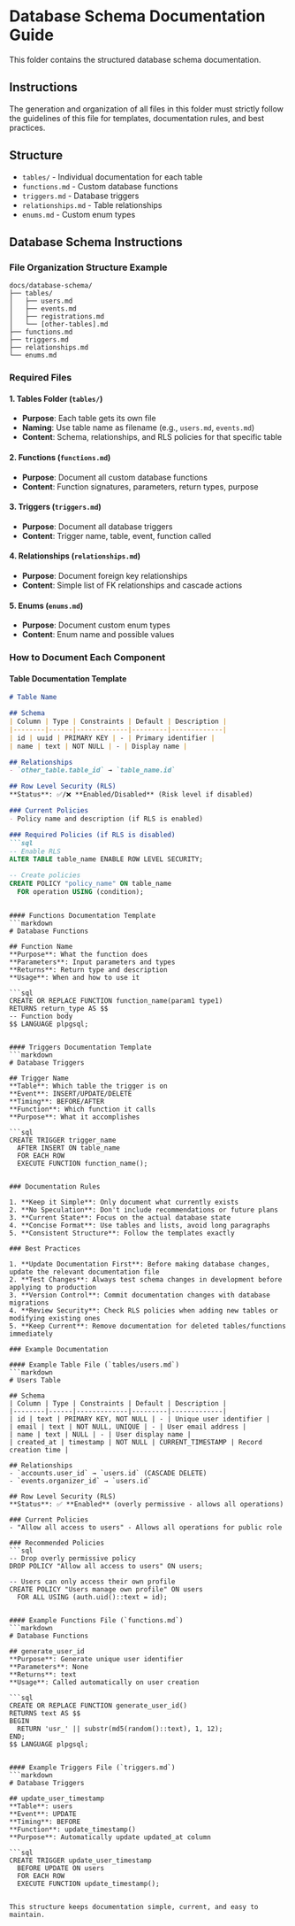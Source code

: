 # Database Schema Documentation Guide

This folder contains the structured database schema documentation.

## Instructions

The generation and organization of all files in this folder must strictly follow the guidelines of this file for templates, documentation rules, and best practices.

## Structure

- `tables/` - Individual documentation for each table
- `functions.md` - Custom database functions
- `triggers.md` - Database triggers
- `relationships.md` - Table relationships
- `enums.md` - Custom enum types

## Database Schema Instructions

### File Organization Structure Example

```
docs/database-schema/
├── tables/
│   ├── users.md
│   ├── events.md
│   ├── registrations.md
│   └── [other-tables].md
├── functions.md
├── triggers.md
├── relationships.md
└── enums.md
```

### Required Files

#### 1. Tables Folder (`tables/`)
- **Purpose**: Each table gets its own file
- **Naming**: Use table name as filename (e.g., `users.md`, `events.md`)
- **Content**: Schema, relationships, and RLS policies for that specific table

#### 2. Functions (`functions.md`)
- **Purpose**: Document all custom database functions
- **Content**: Function signatures, parameters, return types, purpose

#### 3. Triggers (`triggers.md`)
- **Purpose**: Document all database triggers
- **Content**: Trigger name, table, event, function called

#### 4. Relationships (`relationships.md`)
- **Purpose**: Document foreign key relationships
- **Content**: Simple list of FK relationships and cascade actions

#### 5. Enums (`enums.md`)
- **Purpose**: Document custom enum types
- **Content**: Enum name and possible values

### How to Document Each Component

#### Table Documentation Template
```markdown
# Table Name

## Schema
| Column | Type | Constraints | Default | Description |
|--------|------|-------------|---------|-------------|
| id | uuid | PRIMARY KEY | - | Primary identifier |
| name | text | NOT NULL | - | Display name |

## Relationships
- `other_table.table_id` → `table_name.id`

## Row Level Security (RLS)
**Status**: ✅/❌ **Enabled/Disabled** (Risk level if disabled)

### Current Policies
- Policy name and description (if RLS is enabled)

### Required Policies (if RLS is disabled)
```sql
-- Enable RLS
ALTER TABLE table_name ENABLE ROW LEVEL SECURITY;

-- Create policies
CREATE POLICY "policy_name" ON table_name
  FOR operation USING (condition);
```
```

#### Functions Documentation Template
```markdown
# Database Functions

## Function Name
**Purpose**: What the function does
**Parameters**: Input parameters and types
**Returns**: Return type and description
**Usage**: When and how to use it

```sql
CREATE OR REPLACE FUNCTION function_name(param1 type1)
RETURNS return_type AS $$
-- Function body
$$ LANGUAGE plpgsql;
```
```

#### Triggers Documentation Template
```markdown
# Database Triggers

## Trigger Name
**Table**: Which table the trigger is on
**Event**: INSERT/UPDATE/DELETE
**Timing**: BEFORE/AFTER
**Function**: Which function it calls
**Purpose**: What it accomplishes

```sql
CREATE TRIGGER trigger_name
  AFTER INSERT ON table_name
  FOR EACH ROW
  EXECUTE FUNCTION function_name();
```
```

### Documentation Rules

1. **Keep it Simple**: Only document what currently exists
2. **No Speculation**: Don't include recommendations or future plans
3. **Current State**: Focus on the actual database state
4. **Concise Format**: Use tables and lists, avoid long paragraphs
5. **Consistent Structure**: Follow the templates exactly

### Best Practices

1. **Update Documentation First**: Before making database changes, update the relevant documentation file
2. **Test Changes**: Always test schema changes in development before applying to production
3. **Version Control**: Commit documentation changes with database migrations
4. **Review Security**: Check RLS policies when adding new tables or modifying existing ones
5. **Keep Current**: Remove documentation for deleted tables/functions immediately

### Example Documentation

#### Example Table File (`tables/users.md`)
```markdown
# Users Table

## Schema
| Column | Type | Constraints | Default | Description |
|--------|------|-------------|---------|-------------|
| id | text | PRIMARY KEY, NOT NULL | - | Unique user identifier |
| email | text | NOT NULL, UNIQUE | - | User email address |
| name | text | NULL | - | User display name |
| created_at | timestamp | NOT NULL | CURRENT_TIMESTAMP | Record creation time |

## Relationships
- `accounts.user_id` → `users.id` (CASCADE DELETE)
- `events.organizer_id` → `users.id`

## Row Level Security (RLS)
**Status**: ✅ **Enabled** (overly permissive - allows all operations)

### Current Policies
- "Allow all access to users" - Allows all operations for public role

### Recommended Policies
```sql
-- Drop overly permissive policy
DROP POLICY "Allow all access to users" ON users;

-- Users can only access their own profile
CREATE POLICY "Users manage own profile" ON users
  FOR ALL USING (auth.uid()::text = id);
```
```

#### Example Functions File (`functions.md`)
```markdown
# Database Functions

## generate_user_id
**Purpose**: Generate unique user identifier
**Parameters**: None
**Returns**: text
**Usage**: Called automatically on user creation

```sql
CREATE OR REPLACE FUNCTION generate_user_id()
RETURNS text AS $$
BEGIN
  RETURN 'usr_' || substr(md5(random()::text), 1, 12);
END;
$$ LANGUAGE plpgsql;
```
```

#### Example Triggers File (`triggers.md`)
```markdown
# Database Triggers

## update_user_timestamp
**Table**: users
**Event**: UPDATE
**Timing**: BEFORE
**Function**: update_timestamp()
**Purpose**: Automatically update updated_at column

```sql
CREATE TRIGGER update_user_timestamp
  BEFORE UPDATE ON users
  FOR EACH ROW
  EXECUTE FUNCTION update_timestamp();
```
```

This structure keeps documentation simple, current, and easy to maintain.